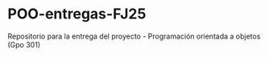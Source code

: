 # POO-entregas-FJ25
Repositorio para la entrega del proyecto - Programación orientada a objetos (Gpo 301)
